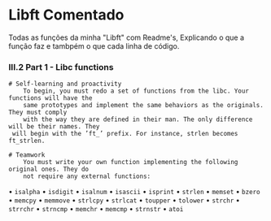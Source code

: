 # Libft Comentado

Todas as funções da minha "Libft" com Readme's, Explicando o que a função faz e tambpém o que cada linha de código.

### III.2 Part 1 - Libc functions

	# Self-learning and proactivity
		To begin, you must redo a set of functions from the libc. Your functions will have the
        same prototypes and implement the same behaviors as the originals. They must comply
        with the way they are defined in their man. The only difference will be their names. They
     will begin with the ’ft_’ prefix. For instance, strlen becomes ft_strlen.

	# Teamwork
		You must write your own function implementing the following original ones. They do
        not require any external functions:

• `isalpha`
• `isdigit`
• `isalnum`
• `isascii`
• `isprint`
• `strlen`
• `memset`
• `bzero`
• `memcpy`
• `memmove`
• `strlcpy`
• `strlcat`
• `toupper`
• `tolower`
• `strchr`
• `strrchr`
• `strncmp`
• `memchr`
• `memcmp`
• `strnstr`
• `atoi`

